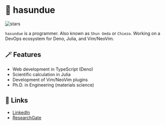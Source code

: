 # :beer: hasundue
![stars](https://img.shields.io/github/stars/hasundue)

`hasundue` is a programmer. Also known as `Shun Ueda` or `Chiezo`. Working on a DevOps ecosystem for Deno, Julia, and Vim/NeoVim.

## :magic_wand: Features
- Web development in TypeScript (Deno)
- Scientific calculation in Julia
- Development of Vim/NeoVim plugins
- Ph.D. in Engineering (materials science)

## :link: Links
- [LinkedIn](https://www.linkedin.com/in/shun-ueda/)
- [ResearchGate](https://www.researchgate.net/profile/Shun-Ueda)

